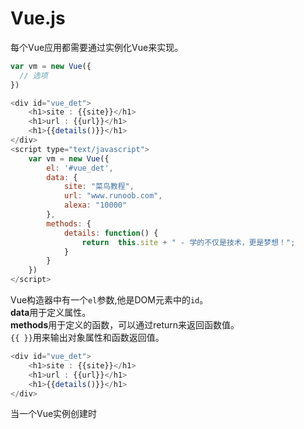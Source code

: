 # Vue.js 
每个Vue应用都需要通过实例化Vue来实现。  
```javascript
var vm = new Vue({
  // 选项
})
```  
```javascript
<div id="vue_det">
    <h1>site : {{site}}</h1>
    <h1>url : {{url}}</h1>
    <h1>{{details()}}</h1>
</div>
<script type="text/javascript">
    var vm = new Vue({
        el: '#vue_det',
        data: {
            site: "菜鸟教程",
            url: "www.runoob.com",
            alexa: "10000"
        },
        methods: {
            details: function() {
                return  this.site + " - 学的不仅是技术，更是梦想！";
            }
        }
    })
</script>
```  
Vue构造器中有一个`el`参数,他是DOM元素中的`id`。  
**data**用于定义属性。  
**methods**用于定义的函数，可以通过return来返回函数值。  
`{{ }}`用来输出对象属性和函数返回值。  
```javascript
<div id="vue_det">
    <h1>site : {{site}}</h1>
    <h1>url : {{url}}</h1>
    <h1>{{details()}}</h1>
</div>
```  
当一个Vue实例创建时